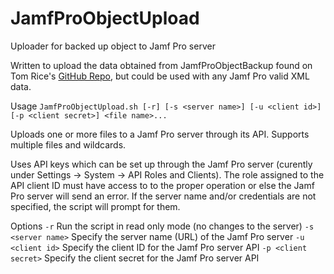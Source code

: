 # JamfProObjectUpload
Uploader for backed up object to Jamf Pro server

Written to upload the data obtained from JamfProObjectBackup  found on Tom Rice's [GitHub Repo](https://github.com/trice81384/JAMF), but could be used with any Jamf Pro valid XML data.

Usage
    `JamfProObjectUpload.sh [-r] [-s <server name>] [-u <client id>] [-p <client secret>] <file name>...`

Uploads one or more files to a Jamf Pro server through its API. Supports multiple files and wildcards.

Uses API keys which can be set up through the Jamf Pro server (curently under Settings -> System -> API Roles and Clients). The role assigned to the API client ID must have access to to the proper operation or else the Jamf Pro server will send an error. If the server name and/or credentials are not specified, the script will prompt for them.

Options
    `-r`
        Run the script in read only mode (no changes to the server)
    `-s <server name>`
        Specify the server name (URL) of the Jamf Pro server
    `-u <client id>`
        Specify the client ID for the Jamf Pro server API
    `-p <client secret>`
        Specify the client secret for the Jamf Pro server API
